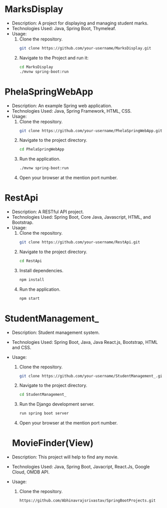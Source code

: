 # MarksDisplay
- Description: A project for displaying and managing student marks.
- Technologies Used: Java, Spring Boot, Thymeleaf.
- Usage:
  1. Clone the repository.
     ```bash
     git clone https://github.com/your-username/MarksDisplay.git
  2. Navigate to the Project and run it:
     ```bash
     cd MarksDisplay
     ./mvnw spring-boot:run

# PhelaSpringWebApp
- Description: An example Spring web application.
- Technologies Used: Java, Spring Framework, HTML, CSS.
- Usage:
  1. Clone the repository.
     ```bash
     git clone https://github.com/your-username/PhelaSpringWebApp.git
  2. Navigate to the project directory.
     ```bash
     cd PhelaSpringWebApp
  3. Run the application.
     ```bash
     ./mvnw spring-boot:run
  4. Open your browser at the mention port number.

# RestApi
- Description: A RESTful API project.
- Technologies Used: Spring Boot, Core Java, Javascript, HTML, and Bootstrap.
- Usage:
  1. Clone the repository.
     ```bash
     git clone https://github.com/your-username/RestApi.git
  2. Navigate to the project directory.
     ```bash
     cd RestApi
  3. Install dependencies.
     ```bash
     npm install
  4. Run the application.
     ```bash
     npm start

# StudentManagement_
- Description: Student management system.
- Technologies Used: Spring Boot, Java, Java React.js, Bootstrap, HTML and CSS.
- Usage:
  1. Clone the repository.
     ```bash
     git clone https://github.com/your-username/StudentManagement_.git
  2. Navigate to the project directory.
     ```bash
     cd StudentManagement_
  3. Run the Django development server.
     ```bash
     run spring boot server
  4. Open your browser at the mention port number.


  # MovieFinder(View)
- Description: This project will help to find any movie.
- Technologies Used: Java, Spring Boot, Javacript, React.Js, Google Cloud, OMDB API.
- Usage:
  1. Clone the repository.
     ```bash
     https://github.com/Abhinavrajsrivastav/SpringBootProjects.git


     

